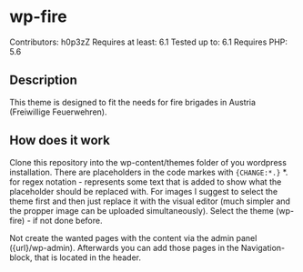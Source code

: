 # wp-fire
Contributors: h0p3zZ
Requires at least: 6.1
Tested up to: 6.1
Requires PHP: 5.6

## Description

This theme is designed to fit the needs for fire brigades in Austria (Freiwillige Feuerwehren).

## How does it work

Clone this repository into the wp-content/themes folder of you wordpress installation.
There are placeholders in the code markes with `{CHANGE:*.}` *. for regex notation - represents some text that is added to show what the placeholder should be replaced with.
For images I suggest to select the theme first and then just replace it with the visual editor (much simpler and the propper image can be uploaded simultaneously).
Select the theme (wp-fire) - if not done before.

Not create the wanted pages with the content via the admin panel ({url}/wp-admin).
Afterwards you can add those pages in the Navigation-block, that is located in the header.

